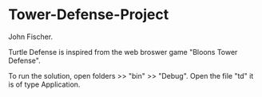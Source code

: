 # Tower-Defense-Project
John Fischer.

Turtle Defense is inspired from the web broswer game "Bloons Tower Defense".

To run the solution, open folders >> "bin" >> "Debug".
Open the file "td" it is of type Application.
